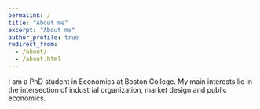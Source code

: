 ```yaml
---
permalink: /
title: "About me"
excerpt: "About me"
author_profile: true
redirect_from:
  - /about/
  - /about.html
---
```

I am a PhD student in Economics at Boston College. My main interests lie in the intersection of industrial organization, market design and public economics.
